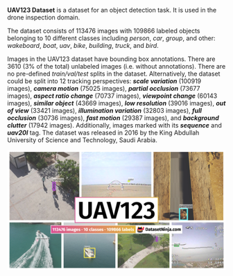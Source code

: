 **UAV123 Dataset** is a dataset for an object detection task. It is used in the drone inspection domain. 

The dataset consists of 113476 images with 109866 labeled objects belonging to 10 different classes including *person*, *car*, *group*, and other: *wakeboard*, *boat*, *uav*, *bike*, *building*, *truck*, and *bird*.

Images in the UAV123 dataset have bounding box annotations. There are 3610 (3% of the total) unlabeled images (i.e. without annotations). There are no pre-defined <i>train/val/test</i> splits in the dataset. Alternatively, the dataset could be split into 12 tracking perspectives: ***scale variation*** (100919 images), ***camera motion*** (75025 images), ***partial occlusion*** (73677 images), ***aspect ratio change*** (70737 images), ***viewpoint change*** (60143 images), ***similar object*** (43669 images), ***low resolution*** (39016 images), ***out of view*** (33421 images), ***illumination variation*** (32803 images), ***full occlusion*** (30736 images), ***fast motion*** (29387 images), and ***background clutter*** (17942 images). Additionally, images marked with its ***sequence*** and ***uav20l*** tag. The dataset was released in 2016 by the King Abdullah University of Science and Technology, Saudi Arabia.

<img src="https://github.com/dataset-ninja/uav123/raw/main/visualizations/poster.png">
